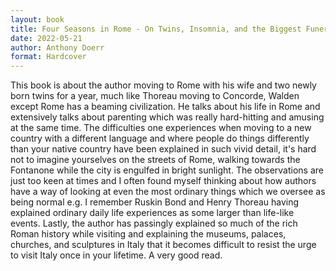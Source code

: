 ```yaml
---
layout: book
title: Four Seasons in Rome - On Twins, Insomnia, and the Biggest Funeral in the History of the World
date: 2022-05-21
author: Anthony Doerr
format: Hardcover
---
```


This book is about the author moving to Rome with his wife and two newly born twins for a year, much like Thoreau moving to Concorde, Walden except Rome has a beaming civilization. He talks about his life in Rome and extensively talks about parenting which was really hard-hitting and amusing at the same time. The difficulties one experiences when moving to a new country with a different language and where people do things differently than your native country have been explained in such vivid detail, it's hard not to imagine yourselves on the streets of Rome, walking towards the Fontanone while the city is engulfed in bright sunlight. The observations are just too keen at times and I often found myself thinking about how authors have a way of looking at even the most ordinary things which we oversee as being normal e.g. I remember Ruskin Bond and Henry Thoreau having explained ordinary daily life experiences as some larger than life-like events. Lastly, the author has passingly explained so much of the rich Roman history while visiting and explaining the museums, palaces, churches, and sculptures in Italy that it becomes difficult to resist the urge to visit Italy once in your lifetime. A very good read.

